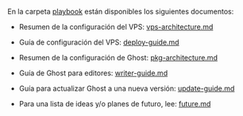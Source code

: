 En la carpeta [playbook](./playbook) están disponibles los siguientes
documentos:

- Resumen de la configuración del VPS:
  [vps-architecture.md](./playbook/vps-architecture.md)

- Guía de configuración del VPS: [deploy-guide.md](./playbook/deploy-guide.md)

- Resumen de la configuración de Ghost:
  [pkg-architecture.md](./playbook/pkg-architecture.md)

- Guía de Ghost para editores: [writer-guide.md](./playbook/writer-guide.md)

- Guía para actualizar Ghost a una nueva versión:
  [update-guide.md](./playbook/update-guide.md)

- Para una lista de ideas y/o planes de futuro, lee:
  [future.md](./playbook/future.md)
